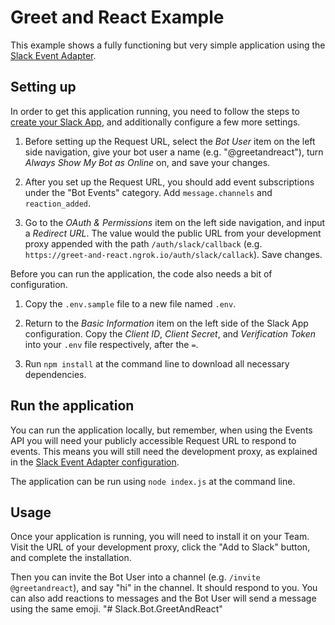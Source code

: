 # Greet and React Example

This example shows a fully functioning but very simple application using the
[Slack Event Adapter](https://github.com/slackapi/node-slack-events-api).

## Setting up

In order to get this application running, you need to follow the steps to
[create your Slack App](https://github.com/slackapi/node-slack-events-api#configuration), and
additionally configure a few more settings.

1.  Before setting up the Request URL, select the *Bot User* item on the left side navigation, give
your bot user a name (e.g. "@greetandreact"), turn _Always Show My Bot as Online_ on, and save your
changes.

2.  After you set up the Request URL, you should add event subscriptions under the "Bot Events"
category. Add `message.channels` and `reaction_added`.

3.  Go to the *OAuth & Permissions* item on the left side navigation, and input a _Redirect URL_.
The value would the public URL from your development proxy appended with the path
`/auth/slack/callback` (e.g. `https://greet-and-react.ngrok.io/auth/slack/callack`). Save changes.

Before you can run the application, the code also needs a bit of configuration.

1.  Copy the `.env.sample` file to a new file named `.env`.

2.  Return to the *Basic Information* item on the left side of the Slack App configuration. Copy the
_Client ID_, _Client Secret_, and _Verification Token_ into your `.env` file respectively, after the
`=`.

3.  Run `npm install` at the command line to download all necessary dependencies.

## Run the application

You can run the application locally, but remember, when using the Events API you will need your
publicly accessible Request URL to respond to events. This means you will still need the development
proxy, as explained in the
[Slack Event Adapter configuration](https://github.com/slackapi/node-slack-events-api#configuration).

The application can be run using `node index.js` at the command line.

## Usage

Once your application is running, you will need to install it on your Team. Visit the URL of your
development proxy, click the "Add to Slack" button, and complete the installation.

Then you can invite the Bot User into a channel (e.g. `/invite @greetandreact`), and say "hi" in the
channel. It should respond to you. You can also add reactions to messages and the Bot User will send
a message using the same emoji.
"# Slack.Bot.GreetAndReact" 
